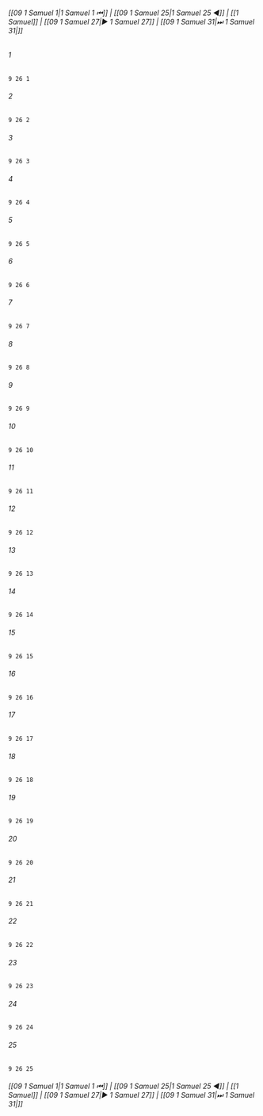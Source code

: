 
###### [[09 1 Samuel 1|1 Samuel 1 ⏮]] | [[09 1 Samuel 25|1 Samuel 25 ◀]] | [[1 Samuel]] | [[09 1 Samuel 27|▶ 1 Samuel 27]] | [[09 1 Samuel 31|⏭ 1 Samuel 31|]]

###### 1
``` verse
9 26 1 
```
###### 2
``` verse
9 26 2 
```
###### 3
``` verse
9 26 3 
```
###### 4
``` verse
9 26 4 
```
###### 5
``` verse
9 26 5 
```
###### 6
``` verse
9 26 6 
```
###### 7
``` verse
9 26 7 
```
###### 8
``` verse
9 26 8 
```
###### 9
``` verse
9 26 9 
```
###### 10
``` verse
9 26 10 
```
###### 11
``` verse
9 26 11 
```
###### 12
``` verse
9 26 12 
```
###### 13
``` verse
9 26 13 
```
###### 14
``` verse
9 26 14 
```
###### 15
``` verse
9 26 15 
```
###### 16
``` verse
9 26 16 
```
###### 17
``` verse
9 26 17 
```
###### 18
``` verse
9 26 18 
```
###### 19
``` verse
9 26 19 
```
###### 20
``` verse
9 26 20 
```
###### 21
``` verse
9 26 21 
```
###### 22
``` verse
9 26 22 
```
###### 23
``` verse
9 26 23 
```
###### 24
``` verse
9 26 24 
```
###### 25
``` verse
9 26 25 
```

###### [[09 1 Samuel 1|1 Samuel 1 ⏮]] | [[09 1 Samuel 25|1 Samuel 25 ◀]] | [[1 Samuel]] | [[09 1 Samuel 27|▶ 1 Samuel 27]] | [[09 1 Samuel 31|⏭ 1 Samuel 31|]]

